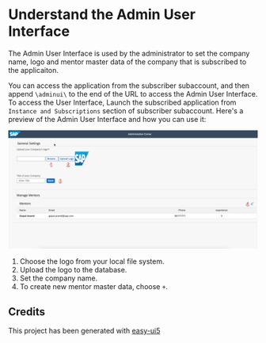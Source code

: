 # Understand the Admin User Interface

The Admin User Interface is used by the administrator to set the company name, logo and mentor master data of the company that is subscribed to the applicaiton.

You can access the application from the subscriber subaccount, and then append `\adminui\` to the end of the URL to access the Admin User Interface.
To access the User Interface, Launch the subscribed application from `Instance and Subscriptions` section of subscriber subaccount. 
Here's a preview of the Admin User Interface and how you can use it:

![Image](../documentation/images/AdminUI.png)

1. Choose the logo from your local file system.
2. Upload the logo to the database.
3. Set the company name.
4. To create new mentor master data, choose `+`.

## Credits

This project has been generated with [easy-ui5](https://github.com/SAP)
